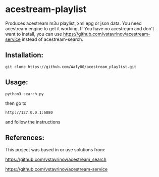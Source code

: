# acestream-playlist
Produces acestream m3u playlist, xml epg or json data. 
You need acestream engine to get it working. If You have no acestream and don't want to install, you can use https://github.com/vstavrinov/acestream-service instead of acestream-search.

## Installation:

```
git clone https://github.com/Wafy80/acestream_playlist.git
```

## Usage:

```
python3 search.py
```
then go to
```
http://127.0.0.1:6880
```
and follow the instructions

## References:

This project was based in or use solutions from:

https://github.com/vstavrinov/acestream_search

https://github.com/vstavrinov/acestream-service
